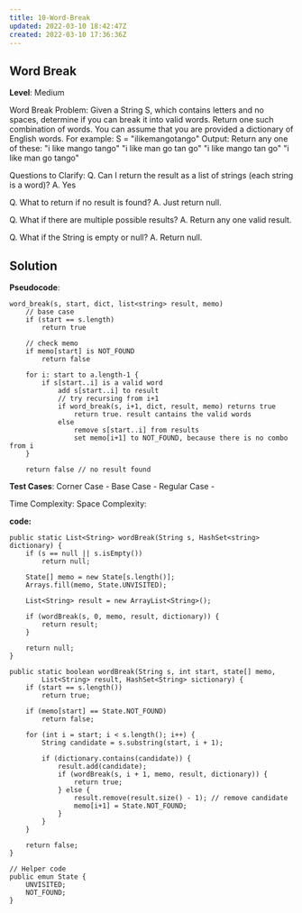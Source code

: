 ```yaml
---
title: 10-Word-Break
updated: 2022-03-10 18:42:47Z
created: 2022-03-10 17:36:36Z
---
```


## Word Break

**Level**: Medium

Word Break Problem: Given a String S, which contains letters and no spaces, determine if you
can break it into valid words. Return one such combination of words.
You can assume that you are provided a dictionary of English words.
For example:
S = "ilikemangotango"
Output:
Return any one of these:
"i like mango tango"
"i like man go tan go"
"i like mango tan go"
"i like man go tango"

Questions to Clarify:
Q. Can I return the result as a list of strings (each string is a word)?
A. Yes

Q. What to return if no result is found?
A. Just return null.

Q. What if there are multiple possible results?
A. Return any one valid result.

Q. What if the String is empty or null?
A. Return null.

## Solution

**Pseudocode**:

```
word_break(s, start, dict, list<string> result, memo)
    // base case
    if (start == s.length)
        return true

    // check memo
    if memo[start] is NOT_FOUND
        return false

    for i: start to a.length-1 {
        if s[start..i] is a valid word
            add s[start..i] to result
            // try recursing from i+1
            if word_break(s, i+1, dict, result, memo) returns true
                return true. result cantains the valid words
            else
                remove s[start..i] from results
                set memo[i+1] to NOT_FOUND, because there is no combo from i
    }

    return false // no result found
```

**Test Cases**:
Corner Case -
Base Case -
Regular Case -

Time Complexity:
Space Complexity:

**code:**

```
public static List<String> wordBreak(String s, HashSet<string> dictionary) {
    if (s == null || s.isEmpty())
        return null;

    State[] memo = new State[s.length()];
    Arrays.fill(memo, State.UNVISITED);

    List<String> result = new ArrayList<String>();

    if (wordBreak(s, 0, memo, result, dictionary)) {
        return result;
    }

    return null;
}

public static boolean wordBreak(String s, int start, state[] memo,
        List<String> result, HashSet<String> sictionary) {
    if (start == s.length())
        return true;

    if (memo[start] == State.NOT_FOUND)
        return false;

    for (int i = start; i < s.length(); i++) {
        String candidate = s.substring(start, i + 1);

        if (dictionary.contains(candidate)) {
            result.add(candidate);
            if (wordBreak(s, i + 1, memo, result, dictionary)) {
                return true;
            } else {
                result.remove(result.size() - 1); // remove candidate
                memo[i+1] = State.NOT_FOUND;
            }
        }
    }

    return false;
}

// Helper code
public emun State {
    UNVISITED;
    NOT_FOUND;
}
```